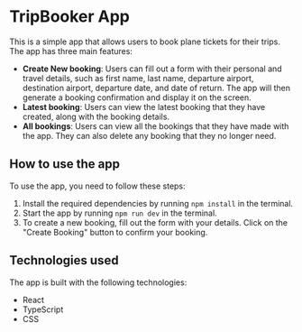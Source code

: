 # TripBooker App

This is a simple app that allows users to book plane tickets for their trips. The app has three main features:

- **Create New booking**: Users can fill out a form with their personal and travel details, such as first name, last name, departure airport, destination airport, departure date, and date of return. The app will then generate a booking confirmation and display it on the screen.
- **Latest booking**: Users can view the latest booking that they have created, along with the booking details.
- **All bookings**: Users can view all the bookings that they have made with the app. They can also delete any booking that they no longer need.

## How to use the app

To use the app, you need to follow these steps:


1. Install the required dependencies by running `npm install` in the terminal.
2. Start the app by running `npm run dev` in the terminal.
3. To create a new booking, fill out the form with your details. Click on the "Create Booking" button to confirm your booking.

## Technologies used

The app is built with the following technologies:

- React
- TypeScript
- CSS